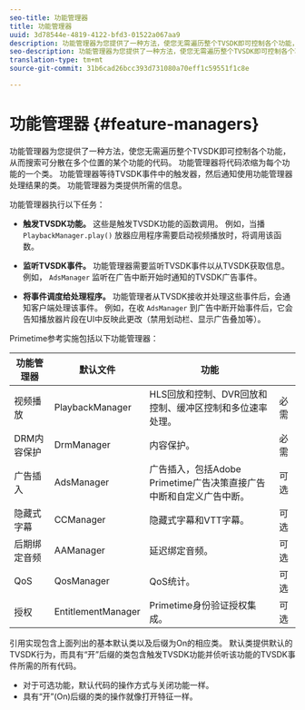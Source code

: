 ```yaml
---
seo-title: 功能管理器
title: 功能管理器
uuid: 3d78544e-4819-4122-bfd3-01522a067aa9
description: 功能管理器为您提供了一种方法，使您无需遍历整个TVSDK即可控制各个功能，从而搜索可分散在多个位置的某个功能的代码。
seo-description: 功能管理器为您提供了一种方法，使您无需遍历整个TVSDK即可控制各个功能，从而搜索可分散在多个位置的某个功能的代码。
translation-type: tm+mt
source-git-commit: 31b6cad26bcc393d731080a70eff1c59551f1c8e

---
```



# 功能管理器 {#feature-managers}

功能管理器为您提供了一种方法，使您无需遍历整个TVSDK即可控制各个功能，从而搜索可分散在多个位置的某个功能的代码。 功能管理器将代码浓缩为每个功能的一个类。 功能管理器等待TVSDK事件中的触发器，然后通知使用功能管理器处理结果的类。 功能管理器为类提供所需的信息。

功能管理器执行以下任务：

* **触发TVSDK功能。**
这些是触发TVSDK功能的函数调用。 例如，当播 `PlaybackManager.play()` 放器应用程序需要启动视频播放时，将调用该函数。

* **监听TVSDK事件。**
功能管理器需要监听TVSDK事件以从TVSDK获取信息。 例如， `AdsManager` 监听在广告中断开始时通知的TVSDK广告事件。

* **将事件调度给处理程序。**
功能管理者从TVSDK接收并处理这些事件后，会通知客户端处理该事件。 例如，在收 `AdsManager` 到广告中断开始事件后，它会告知播放器片段在UI中反映此更改（禁用划动栏、显示广告叠加等）。

Primetime参考实施包括以下功能管理器：

| 功能管理器 | 默认文件 | 功能 |  |
|---|---|---|---|
| 视频播放 | PlaybackManager | HLS回放和控制、DVR回放和控制、缓冲区控制和多位速率处理。 | 必需 |
| DRM内容保护 | DrmManager | 内容保护。 | 必需 |
| 广告插入 | AdsManager | 广告插入，包括Adobe Primetime广告决策直接广告中断和自定义广告中断。 | 可选 |
| 隐藏式字幕 | CCManager | 隐藏式字幕和VTT字幕。 | 可选 |
| 后期绑定音频 | AAManager | 延迟绑定音频。 | 可选 |
| QoS | QosManager | QoS统计。 | 可选 |
| 授权 | EntitlementManager | Primetime身份验证授权集成。 | 可选 |

引用实现包含上面列出的基本默认类以及后缀为On的相应类。 默认类提供默认的TVSDK行为，而具有“开”后缀的类包含触发TVSDK功能并侦听该功能的TVSDK事件所需的所有代码。

* 对于可选功能，默认代码的操作方式与关闭功能一样。
* 具有“开”(On)后缀的类的操作就像打开特征一样。